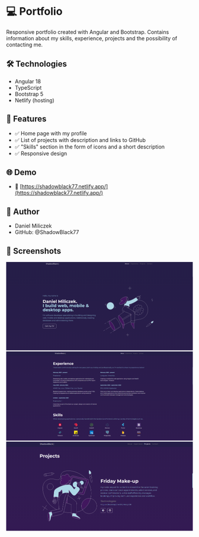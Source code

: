 # 💻 Portfolio

Responsive portfolio created with Angular and Bootstrap. Contains information about my skills, experience, projects and the possibility of contacting me.

## 🛠️ Technologies

- Angular 18
- TypeScript
- Bootstrap 5
- Netlify (hosting)

## 🎯 Features

- ✅ Home page with my profile
- ✅ List of projects with description and links to GitHub
- ✅ "Skills" section in the form of icons and a short description
- ✅ Responsive design

## 🌐 Demo
- 🔗 [https://shadowblack77.netlify.app/](https://shadowblack77.netlify.app/)

## 🧠 Author
- Daniel Miliczek
- GitHub: @ShadowBlack77

## 📸 Screenshots

![Home](./assets/screenshots/about.png)
![Experience](./assets/screenshots/experience.png)
![Projects](./assets/screenshots/projects.png)

